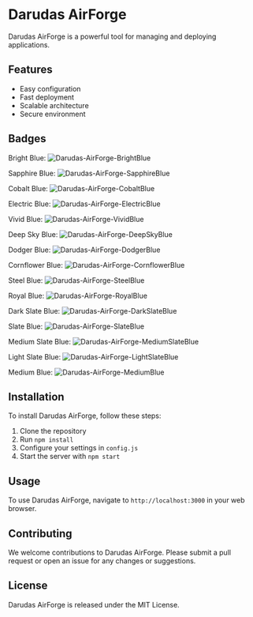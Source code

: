# Darudas AirForge

Darudas AirForge is a powerful tool for managing and deploying applications.

## Features

- Easy configuration
- Fast deployment
- Scalable architecture
- Secure environment

## Badges

Bright Blue: ![Darudas-AirForge-BrightBlue](https://img.shields.io/badge/Darudas-AirForge-brightblue)

Sapphire Blue: ![Darudas-AirForge-SapphireBlue](https://img.shields.io/badge/Darudas-AirForge-0e51db)

Cobalt Blue: ![Darudas-AirForge-CobaltBlue](https://img.shields.io/badge/Darudas-AirForge-0247fe)

Electric Blue: ![Darudas-AirForge-ElectricBlue](https://img.shields.io/badge/Darudas-AirForge-0652ff)

Vivid Blue: ![Darudas-AirForge-VividBlue](https://img.shields.io/badge/Darudas-AirForge-0465db)

Deep Sky Blue: ![Darudas-AirForge-DeepSkyBlue](https://img.shields.io/badge/Darudas-AirForge-00bfff)

Dodger Blue: ![Darudas-AirForge-DodgerBlue](https://img.shields.io/badge/Darudas-AirForge-1e90ff)

Cornflower Blue: ![Darudas-AirForge-CornflowerBlue](https://img.shields.io/badge/Darudas-AirForge-6495ed)

Steel Blue: ![Darudas-AirForge-SteelBlue](https://img.shields.io/badge/Darudas-AirForge-4682b4)

Royal Blue: ![Darudas-AirForge-RoyalBlue](https://img.shields.io/badge/Darudas-AirForge-4169e1)

Dark Slate Blue: ![Darudas-AirForge-DarkSlateBlue](https://img.shields.io/badge/Darudas-AirForge-483d8b)

Slate Blue: ![Darudas-AirForge-SlateBlue](https://img.shields.io/badge/Darudas-AirForge-6a5acd)

Medium Slate Blue: ![Darudas-AirForge-MediumSlateBlue](https://img.shields.io/badge/Darudas-AirForge-7b68ee)

Light Slate Blue: ![Darudas-AirForge-LightSlateBlue](https://img.shields.io/badge/Darudas-AirForge-8470ff)

Medium Blue: ![Darudas-AirForge-MediumBlue](https://img.shields.io/badge/Darudas-AirForge-0000cd)

## Installation

To install Darudas AirForge, follow these steps:

1. Clone the repository
2. Run `npm install`
3. Configure your settings in `config.js`
4. Start the server with `npm start`

## Usage

To use Darudas AirForge, navigate to `http://localhost:3000` in your web browser.

## Contributing

We welcome contributions to Darudas AirForge. Please submit a pull request or open an issue for any changes or suggestions.

## License

Darudas AirForge is released under the MIT License.

